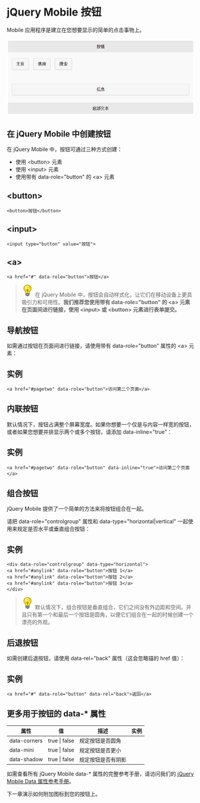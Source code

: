 # jQuery Mobile 按钮

Mobile 应用程序是建立在您想要显示的简单的点击事物上。

![](../img/5-1.png)

## 在 jQuery Mobile 中创建按钮

在 jQuery Mobile 中，按钮可通过三种方式创建：

*   使用 &lt;button&gt; 元素
*   使用 &lt;input&gt; 元素
*   使用带有 data-role="button" 的 &lt;a&gt; 元素

## &lt;button&gt;

```
<button>按钮</button>

```

## &lt;input&gt;

```
<input type="button" value="按钮">

```

## &lt;a&gt;

```
<a href="#" data-role="button">按钮</a>

```

> ![lamp](../img/lamp.jpg)
> 在 jQuery Mobile 中，按钮会自动样式化，让它们在移动设备上更具吸引力和可用性。**我们推荐您使用带有 data-role="button" 的 &lt;a&gt; 元素在页面间进行链接，使用 &lt;input&gt; 或 &lt;button&gt; 元素进行表单提交。** 

## 导航按钮

如需通过按钮在页面间进行链接，请使用带有 data-role="button" 属性的 &lt;a&gt; 元素：

## 实例

```
<a href="#pagetwo" data-role="button">访问第二个页面</a>

```

## 内联按钮

默认情况下，按钮占满整个屏幕宽度。如果你想要一个仅是与内容一样宽的按钮，或者如果您想要并排显示两个或多个按钮，请添加 data-inline="true"：

## 实例

```
<a href="#pagetwo" data-role="button" data-inline="true">访问第二个页面</a>

```

## 组合按钮

jQuery Mobile 提供了一个简单的方法来将按钮组合在一起。

请把 data-role="controlgroup" 属性和 data-type="horizontal|vertical" 一起使用来规定是否水平或垂直组合按钮：

## 实例

```
<div data-role="controlgroup" data-type="horizontal">
<a href="#anylink" data-role="button">按钮 1</a>
<a href="#anylink" data-role="button">按钮 2</a>
<a href="#anylink" data-role="button">按钮 3</a>
</div>

```

> ![lamp](../img/lamp.jpg)
> 默认情况下，组合按钮是垂直组合，它们之间没有外边距和空间。并且只有第一个和最后一个按钮是圆角，以便它们组合在一起的时候创建一个漂亮的外观。

## 后退按钮

如需创建后退按钮，请使用 data-rel="back" 属性（这会忽略锚的 href 值）：

## 实例

```
<a href="#" data-role="button" data-rel="back">返回</a>

```

## 更多用于按钮的 data-* 属性

| 属性 | 值 | 描述 | 实例 |
| --- | --- | --- | --- |
| data-corners | true &#124; false | 规定按钮是否圆角 |
| data-mini | true &#124; false | 规定按钮是否更小 |
| data-shadow | true &#124; false | 规定按钮是否有阴影 |

如需查看所有 jQuery Mobile data-* 属性的完整参考手册，请访问我们的 [jQuery Mobile Data 属性参考手册](jquerymobile-ref-data.html)。

下一章演示如何附加图标到您的按钮上。
